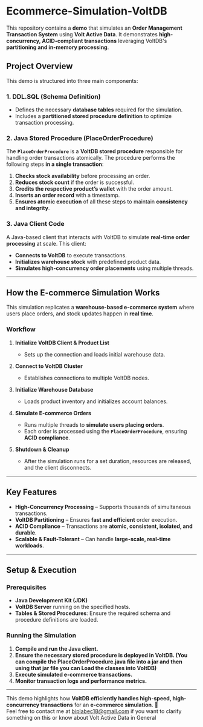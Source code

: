# Ecommerce-Simulation-VoltDB

This repository contains a **demo** that simulates an **Order Management Transaction System** using **Volt Active Data**. It demonstrates **high-concurrency, ACID-compliant transactions** leveraging VoltDB's **partitioning and in-memory processing**.

## **Project Overview**
This demo is structured into three main components:

### **1. DDL.SQL (Schema Definition)**
- Defines the necessary **database tables** required for the simulation.
- Includes a **partitioned stored procedure definition** to optimize transaction processing.

### **2. Java Stored Procedure (PlaceOrderProcedure)**
The **`PlaceOrderProcedure`** is a **VoltDB stored procedure** responsible for handling order transactions atomically. The procedure performs the following steps **in a single transaction**:
1. **Checks stock availability** before processing an order.
2. **Reduces stock count** if the order is successful.
3. **Credits the respective product’s wallet** with the order amount.
4. **Inserts an order record** with a timestamp.
5. **Ensures atomic execution** of all these steps to maintain **consistency and integrity**.

### **3. Java Client Code**
A Java-based client that interacts with VoltDB to simulate **real-time order processing** at scale. This client:
- **Connects to VoltDB** to execute transactions.
- **Initializes warehouse stock** with predefined product data.
- **Simulates high-concurrency order placements** using multiple threads.

---

## **How the E-commerce Simulation Works**
This simulation replicates a **warehouse-based e-commerce system** where users place orders, and stock updates happen in **real time**. 

### **Workflow**
1. **Initialize VoltDB Client & Product List**
   - Sets up the connection and loads initial warehouse data.
   
2. **Connect to VoltDB Cluster**
   - Establishes connections to multiple VoltDB nodes.

3. **Initialize Warehouse Database**
   - Loads product inventory and initializes account balances.

4. **Simulate E-commerce Orders**
   - Runs multiple threads to **simulate users placing orders**.
   - Each order is processed using the **`PlaceOrderProcedure`**, ensuring **ACID compliance**.

5. **Shutdown & Cleanup**
   - After the simulation runs for a set duration, resources are released, and the client disconnects.

---

## **Key Features**
- **High-Concurrency Processing** – Supports thousands of simultaneous transactions.
- **VoltDB Partitioning** – Ensures **fast and efficient** order execution.
- **ACID Compliance** – Transactions are **atomic, consistent, isolated, and durable**.
- **Scalable & Fault-Tolerant** – Can handle **large-scale, real-time workloads**.

---

## **Setup & Execution**
### **Prerequisites**
- **Java Development Kit (JDK)**
- **VoltDB Server** running on the specified hosts.
- **Tables & Stored Procedures**: Ensure the required schema and procedure definitions are loaded.

### **Running the Simulation**
1. **Compile and run the Java client.**
2. **Ensure the necessary stored procedure is deployed in VoltDB. (You can compile the PlaceOrderProcedure.java file into a jar and then using that jar file you can Load the classes into VoltDB)**
3. **Execute simulated e-commerce transactions.**
4. **Monitor transaction logs and performance metrics.**

---

This demo highlights how **VoltDB efficiently handles high-speed, high-concurrency transactions** for an **e-commerce simulation**. 🚀  
Feel free to contact me at biplabec18@gmail.com if you want to clarify something on this or know about Volt Active Data in General
